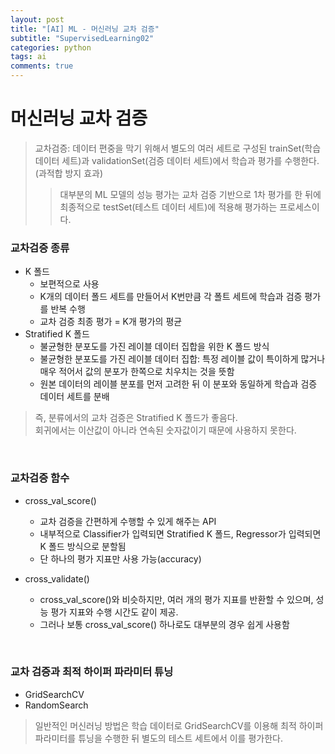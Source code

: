 ```yaml
---
layout: post
title: "[AI] ML - 머신러닝 교차 검증"
subtitle: "SupervisedLearning02"
categories: python
tags: ai
comments: true
---
```

# 머신러닝 교차 검증
> 교차검증: 데이터 편중을 막기 위해서 별도의 여러 세트로 구성된 trainSet(학습 데이터 세트)과 validationSet(검증 데이터 세트)에서 학습과 평가를 수행한다. (과적합 방지 효과)
>> 대부분의 ML 모델의 성능 평가는 교차 검증 기반으로 1차 평가를 한 뒤에 최종적으로 testSet(테스트 데이터 세트)에 적용해 평가하는 프로세스이다.

### 교차검증 종류
- K 폴드
    - 보편적으로 사용
    - K개의 데이터 폴드 세트를 만들어서 K번만큼 각 폴트 세트에 학습과 검증 평가를 반복 수행
    - 교차 검증 최종 평가 = K개 평가의 평균
- Stratified K 폴드
    - 불균형한 분포도를 가진 레이블 데이터 집합을 위한 K 폴드 방식
    - 불균형한 분포도를 가진 레이블 데이터 집합: 특정 레이블 값이 특이하게 많거나 매우 적어서 값의 분포가 한쪽으로 치우치는 것을 뜻함
    - 원본 데이터의 레이블 분포를 먼저 고려한 뒤 이 분포와 동일하게 학습과 검증 데이터 세트를 분배

> 즉, 분류에서의 교차 검증은 Stratified K 폴드가 좋음다.<br>회귀에서는 이산값이 아니라 연속된 숫자값이기 때문에 사용하지 못한다.

<br>

### 교차검증 함수
- cross_val_score()
    - 교차 검증을 간편하게 수행할 수 있게 해주는 API
    - 내부적으로 Classifier가 입력되면 Stratified K 폴드, Regressor가 입력되면 K 폴드 방식으로 분할됨
    - 단 하나의 평가 지표만 사용 가능(accuracy)

- cross_validate()
    - cross_val_score()와 비슷하지만, 여러 개의 평가 지표를 반환할 수 있으며, 성능 평가 지표와 수행 시간도 같이 제공.
    - 그러나 보통 cross_val_score() 하나로도 대부분의 경우 쉽게 사용함

<br>

### 교차 검증과 최적 하이퍼 파라미터 튜닝
- GridSearchCV
- RandomSearch

> 일반적인 머신러닝 방법은 학습 데이터로 GridSearchCV를 이용해 최적 하이퍼 파라미터를 튜닝을 수행한 뒤 별도의 테스트 세트에서 이를 평가한다.


